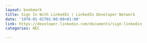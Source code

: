 ```yaml
---
layout: bookmark
title: Sign In With LinkedIn | LinkedIn Developer Network
date: '1970-01-01T01:00:00+01:00'
link: https://developer.linkedin.com/documents/sign-linkedin
categories: HEC

---
```

